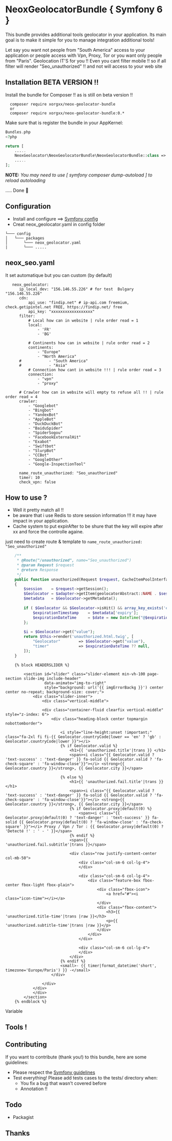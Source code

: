 # NeoxGeolocatorBundle { Symfony 6 }
This bundle provides additional tools geolocator in your application.
Its main goal is to make it simple for you to manage integration additional tools!

Let say you want not people from "South America" access to your application or people 
access with Vpn, Proxy, Tor or you want only people from "Paris". Geolocation IT'S for you !!
Even you cant filter mobile !! so if all filter will render "Seo_unauthorized" !! and not will access to your web site

## Installation BETA VERSION !!
Install the bundle for Composer !! as is still on beta version !!

````
  composer require xorgxx/neox-geolocator-bundle
  or 
  composer require xorgxx/neox-geolocator-bundle:0.*
````

Make sure that is register the bundle in your AppKernel:
```php
Bundles.php
<?php

return [
    .....
    NeoxGeolocator\NeoxGeolocatorBundle\NeoxGeolocatorBundle::class => ['all' => true],
    .....
];
```

**NOTE:** _You may need to use [ symfony composer dump-autoload ] to reload autoloading_

 ..... Done 🎈

## Configuration
* Install and configure  ==> [Symfony config](https://symfony.com/doc/current/notifier.html#installation)
* Creat neox_geolocator.yaml in config folder
```
└─── config
│   └─── packages
│       └─── neox_geolocator.yaml
|       └─── ..... 
```
## neox_seo.yaml
It set automatique but you can custom (by default)
```
   neox_geolocator:
      ip_local_dev: "156.146.55.226" # for test  Bulgary "156.146.55.226"
      cdn:
          api_use: "findip.net" # ip-api.com freemium,  check.getipintel.net FREE, https://findip.net/ free
          api_key: "xxxxxxxxxxxxxxxxxx"
      filter:
          # Local how can in website | rule order read = 1
          local:
              - 'FR'
              - 'BG'
   
          # Continents how can in website | rule order read = 2
          continents:
              - "Europe"
              - "North America"
      #            - "South America"
      #            - "Asia"  
          # Connection how cant in website !!! | rule order read = 3
          connection:
              - "vpn"
              - "proxy"
              
      # Crawler how can in website will empty to refuse all !! | rule order read = 4
      crawler:
          - "Googlebot"
          - "Bingbot"
          - "YandexBot"
          - "AppleBot"
          - "DuckDuckBot"
          - "BaiduSpider"
          - "SpiderSogou"
          - "FacebookExternalHit"
          - "Exabot"
          - "Swiftbot"
          - "SlurpBot"
          - "CCBot"
          - "GoogleOther"
          - "Google-InspectionTool"
        
      name_route_unauthorized: "Seo_unauthorized"
      timer: 10
      check_vpn: false
```
## How to use ?
 * Well it pretty match all !!
 * be aware that i use Redis to store session information !!! it may have impact in your application.
 * Cache system to put expirAfter to be shure that the key will expire after xx and force the controlle againe.

just need to create route & template to `name_route_unauthorized: "Seo_unauthorized"`
````php
    /**
     * @Route("/unauthorized", name="Seo_unauthorized")
     * @param Request $request
     * @return Response
     */
    public function unauthorized(Request $request, CacheItemPoolInterface  $adapter): Response
    {
        $session    = $request->getSession();
        $Geolocator = $adapter->getItem(geolocatorAbstract::NAME . $session->getId());
        $metadata   = $Geolocator->getMetadata();
        
        if ( $Geolocator && $Geolocator->isHit() && array_key_exists('expiry', $metadata)) {
            $expirationTimestamp    = $metadata['expiry'];
            $expirationDateTime     = $date = new DateTime("@$expirationTimestamp");
        };
        
        $i = $Geolocator->get("value");
        return $this->render('unauthorized.html.twig', [
            "Geolocator"        => $Geolocator->get("value"),
            "timer"             => $expirationDateTime ?? null,
        ]);
    }
````

````twig
    {% block HEADERSLIDER %}
    
        <section id="slider" class="slider-element min-vh-100 page-section slide-img include-header"
                 data-animate="img-to-right"
                 style="background: url('{{ imgErrorBackg }}') center center no-repeat; background-size: cover;">
            <div class="slider-inner">
                <div class="vertical-middle">
    
                <div class="container-fluid clearfix vertical-middle" style="z-index: 6">
                    <div class="heading-block center topmargin nobottomborder">
    
                        <i style="line-height:unset !important;"  class="fa-2xl fi fi-{{ Geolocator.countryCode|lower == 'en' ? 'gb' : Geolocator.countryCode|lower }}"></i>
                        {% if Geolocator.valid %}
                            <h1>{{ 'unauthorized.title'|trans }} </h1>
                            <span><i class="{{ Geolocator.valid ? 'text-success' : 'text-danger' }} fa-solid {{ Geolocator.valid ? 'fa-check-square' : 'fa-window-close'}}"></i> <strong>{{ Geolocator.country }}</strong>, {{ Geolocator.city }}</span>
    
                        {% else %}
                            <h1>{{ 'unauthorized.fail.title'|trans }} </h1>
                            <span><i class="{{ Geolocator.valid ? 'text-success' : 'text-danger' }} fa-solid {{ Geolocator.valid ? 'fa-check-square' : 'fa-window-close'}}"></i> <strong>{{ Geolocator.country }}</strong>, {{ Geolocator.city }}</span>
                            {% if Geolocator.proxy|default(0) %}
                                <span><i class="{{ Geolocator.proxy|default(0) ? 'text-danger' : 'text-success' }} fa-solid {{ Geolocator.proxy|default(0) ? 'fa-window-close' : 'fa-check-square' }}"></i> Proxy / Vpn / Tor : {{ Geolocator.proxy|default(0) ? 'Detecté !' : ' - ' }}</span>
                            {% endif %}
                            <span>{{ 'unauthorized.fail.subtitle'|trans }}</span>
    
                            <div class="row justify-content-center col-mb-50">
                                <div class="col-sm-6 col-lg-4">
                                </div>
    
                                <div class="col-sm-6 col-lg-4">
                                    <div class="feature-box fbox-center fbox-light fbox-plain">
                                        <div class="fbox-icon">
                                            <a href="#"><i class="icon-time"></i></a>
                                        </div>
                                        <div class="fbox-content">
                                            <h3>{{ 'unauthorized.title-time'|trans |raw }}</h3>
                                            <p>{{ 'unauthorized.subtitle-time'|trans |raw }}</p>
                                        </div>
                                    </div>
                                </div>
    
                                <div class="col-sm-6 col-lg-4">
                                </div>
                            </div>
                        {% endif %}
                        <small>- {{ timer|format_datetime('short', timezone='Europe/Paris') }} -</small>
                    </div>
    
                </div>   
            </div>
            </div>
        </section>
    {% endblock %}
````

Variable 

## Tools !


## Contributing
If you want to contribute \(thank you!\) to this bundle, here are some guidelines:

* Please respect the [Symfony guidelines](http://symfony.com/doc/current/contributing/code/standards.html)
* Test everything! Please add tests cases to the tests/ directory when:
    * You fix a bug that wasn't covered before
    * Annotation !!
## Todo
* Packagist

## Thanks